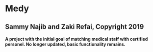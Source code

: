 # Medy 
## Sammy Najib and Zaki Refai, Copyright 2019


#### A project with the initial goal of matching medical staff with certified personel. No longer updated, basic functionality remains. 